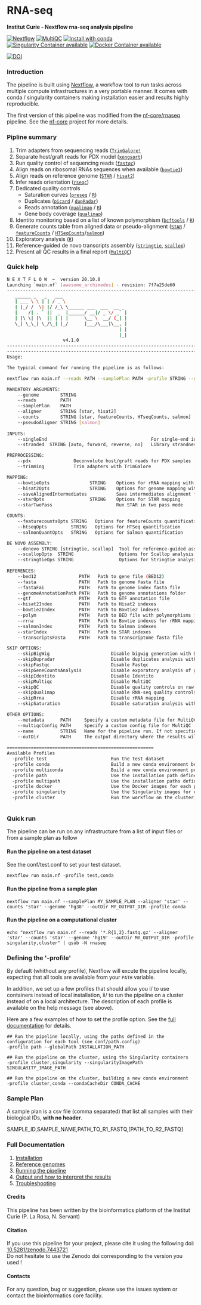 # RNA-seq 

**Institut Curie - Nextflow rna-seq analysis pipeline**

[![Nextflow](https://img.shields.io/badge/nextflow-%E2%89%A520.10.0-brightgreen.svg)](https://www.nextflow.io/)
[![MultiQC](https://img.shields.io/badge/MultiQC-1.11-blue.svg)](https://multiqc.info/)
[![Install with conda](https://img.shields.io/badge/install%20with-conda-brightgreen.svg)](https://conda.anaconda.org/anaconda)
[![Singularity Container available](https://img.shields.io/badge/singularity-available-7E4C74.svg)](https://singularity.lbl.gov/)
[![Docker Container available](https://img.shields.io/badge/docker-available-003399.svg)](https://www.docker.com/)

[![DOI](https://zenodo.org/badge/DOI/10.5281/zenodo.7443721.svg)](https://doi.org/10.5281/zenodo.7443721)


### Introduction

The pipeline is built using [Nextflow](https://www.nextflow.io), a workflow tool to run tasks across multiple compute infrastructures in a very portable manner. 
It comes with conda / singularity containers making installation easier and results highly reproducible.

The first version of this pipeline was modified from the [nf-core/rnaseq](https://github.com/nf-core/rnaseq) pipeline. 
See the [nf-core](https://nf-co.re/) project for more details.

### Pipline summary

1. Trim adapters from sequencing reads ([`TrimGalore!`](https://github.com/FelixKrueger/TrimGalore)
2. Separate host/graft reads for PDX model ([`xengsort`](https://gitlab.com/genomeinformatics/xengsort))
3. Run quality control of sequencing reads ([`fastqc`](https://www.bioinformatics.babraham.ac.uk/projects/fastqc/))
4. Align reads on ribosomal RNAs sequences when available ([`bowtie1`](http://bowtie-bio.sourceforge.net/index.shtml))
5. Align reads on reference genome ([`STAR`](https://github.com/alexdobin/STAR) / [`hisat2`](http://ccb.jhu.edu/software/hisat2/index.shtml))
6. Infer reads orientation ([`rseqc`](http://rseqc.sourceforge.net/))
7. Dedicated quality controls
    - Saturation curves ([`preseq`](http://smithlabresearch.org/software/preseq/) / [`R`](https://www.r-project.org/))
    - Duplicates ([`picard`](https://broadinstitute.github.io/picard/) / [`dupRadar`](https://bioconductor.org/packages/release/bioc/html/dupRadar.html))
    - Reads annotation ([`qualimap`](http://qualimap.conesalab.org/) / [`R`](https://www.r-project.org/))
    - Gene body coverage ([`qualimap`](http://qualimap.conesalab.org/))
8. Identito monitoring based on a list of known polymorphism ([`bcftools`](http://samtools.github.io/bcftools/bcftools.html) / [`R`](https://www.r-project.org/))
9. Generate counts table from aligned data or pseudo-alignment ([`STAR`](https://github.com/alexdobin/STAR) / [`featureCounts`](http://bioinf.wehi.edu.au/featureCounts/) / [`HTSeqCounts`](https://htseq.readthedocs.io/en/release_0.11.1/count.html)/[`salmon`](https://salmon.readthedocs.io/en/latest/salmon.html))
10. Exploratory analysis ([`R`](https://www.r-project.org/))
11. Reference-guided de novo transcripts assembly ([`stringtie`](https://ccb.jhu.edu/software/stringtie/), [`scallop`](https://github.com/Kingsford-Group/scallop))
12. Present all QC results in a final report ([`MultiQC`](http://multiqc.info/))

### Quick help

```bash
N E X T F L O W  ~  version 20.10.0
Launching `main.nf` [awesome_archimedes] - revision: 7f7a25de60
------------------------------------------------------------------------
   ______ _   _   ___ 
   | ___ \ \ | | / _ \
   | |_/ /  \| |/ /_\ \______ ___  ___  __ _ 
   |    /| . ` ||  _  |______/ __|/ _ \/ _` |
   | |\ \| |\  || | | |      \__ \  __/ (_| |
   \_| \_\_| \_/\_| |_/      |___/\___|\__, |
                                          | |
                                          |_|
                     v4.1.0
------------------------------------------------------------------------
------------------------------------------------------------------------
Usage:

The typical command for running the pipeline is as follows:

nextflow run main.nf --reads PATH --samplePlan PATH -profile STRING --genome STRING

MANDATORY ARGUMENTS:
    --genome        STRING                                                                            Name of the reference genome.
    --reads         PATH                                                                              Path to input data (must be surrounded with quotes)
    --samplePlan    PATH                                                                              Path to sample plan (csv format) with raw reads (if `--reads` is not specified)
    --aligner       STRING [star, hisat2]                                                             Tool for reads alignment
    --counts        STRING [star, featureCounts, HTseqCounts, salmon]                                 Tool to use to estimate the raw counts per gene
    --pseudoAligner STRING [salmon]                                                                   Tool for reads pseudo-alignment
		 
INPUTS:
    --singleEnd                                       For single-end input data
    --stranded  STRING [auto, forward, reverse, no]   Library strandness

PREPROCESSING:
    --pdx                Deconvolute host/graft reads for PDX samples
	--trimming           Trim adapters with TrimGalore	

MAPPING:
    --bowtieOpts               STRING    Options for rRNA mapping with bowtie
    --hisat2Opts               STRING    Options for genome mapping with Hisat2
    --saveAlignedIntermediates           Save intermediates alignment files
    --starOpts                 STRING    Options for STAR mapping
    --starTwoPass                        Run STAR in two pass mode

COUNTS:
    --featurecountsOpts STRING   Options for featureCounts quantification
    --htseqOpts         STRING   Options for HTSeq quantification
    --salmonQuantOpts   STRING   Options for Salmon quantification

DE NOVO ASSEMBLY:
    --denovo STRING [stringtie, scallop]  Tool for reference-guided assembly of RNA transcripts
    --scallopOpts  STRING                 Options for Scallop analysis
    --stringtieOps STRING                 Options for Stringtie analysis
		
REFERENCES:
    --bed12                PATH   Path to gene file (BED12)
    --fasta                PATH   Path to genome fasta file
    --fastaFai             PATH   Path to genome index fasta file
    --genomeAnnotationPath PATH   Path to genome annotations folder
    --gtf                  PATH   Path to GTF annotation file
    --hisat2Index          PATH   Path to Hisat2 indexes
    --bowtie2Index         PATH   Path to Bowtie2 indexes
    --polym                PATH   Path to BED file with polymorphisms for identito monitoring
    --rrna                 PATH   Path to Bowtie indexes for rRNA mapping
    --salmonIndex          PATH   Path to Salmon indexes
    --starIndex            PATH   Path to STAR indexes
    --transcriptsFasta     PATH   Path to transcriptome fasta file

SKIP OPTIONS:
    --skipBigWig                       Disable bigwig generation with Deeptools
    --skipDupradar                     Disable duplicates analysis with DupRadar
    --skipFastqc                       Disable Fastqc
    --skipGeneCountsAnalysis           Disable exporatory analysis of genes count
    --skipIdentito                     Disable Identito
    --skipMultiqc                      Disable MultiQC
    --skipQC                           Disable quality controls on raw and aligned reads [fastqc, qualimap, preseq]
    --skipQualimap                     Disable RNA-seq quality controls with Qualimap
    --skipRrna                         Disable rRNA mapping
    --skipSaturation                   Disable saturation analysis with Preseq

OTHER OPTIONS:
    --metadata      PATH     Specify a custom metadata file for MultiQC
    --multiqcConfig PATH     Specify a custom config file for MultiQC
    --name          STRING   Name for the pipeline run. If not specified, Nextflow will automatically generate a random mnemonic
    --outDir        PATH     The output directory where the results will be saved
	
=======================================================
Available Profiles
  -profile test                        Run the test dataset
  -profile conda                       Build a new conda environment before running the pipeline. Use `--condaCacheDir` to define the conda cache path
  -profile multiconda                  Build a new conda environment per process before running the pipeline. Use `--condaCacheDir` to define the conda cache path
  -profile path                        Use the installation path defined for all tools. Use `--globalPath` to define the insallation path
  -profile multipath                   Use the installation paths defined for each tool. Use `--globalPath` to define the insallation path
  -profile docker                      Use the Docker images for each process
  -profile singularity                 Use the Singularity images for each process. Use `--singularityImagePath` to define the insallation path
  -profile cluster                     Run the workflow on the cluster, instead of locally
						  
```

### Quick run

The pipeline can be run on any infrastructure from a list of input files or from a sample plan as follow

#### Run the pipeline on a test dataset
See the conf/test.conf to set your test dataset.

```
nextflow run main.nf -profile test,conda
```

#### Run the pipeline from a sample plan

```
nextflow run main.nf --samplePlan MY_SAMPLE_PLAN --aligner 'star' --counts 'star' --genome 'hg38' --outDir MY_OUTPUT_DIR -profile conda
```

#### Run the pipeline on a computational cluster

```
echo "nextflow run main.nf --reads '*.R{1,2}.fastq.gz' --aligner 'star' --counts 'star' --genome 'hg19' --outDir MY_OUTPUT_DIR -profile singularity,cluster" | qsub -N rnaseq
```

### Defining the '-profile'

By default (whithout any profile), Nextflow will excute the pipeline locally, expecting that all tools are available from your `PATH` variable.

In addition, we set up a few profiles that should allow you i/ to use containers instead of local installation, ii/ to run the pipeline on a cluster instead of on a local architecture.
The description of each profile is available on the help message (see above).

Here are a few examples of how to set the profile option. See the [full documentation](docs/profiles.md) for details.

```
## Run the pipeline locally, using the paths defined in the configuration for each tool (see conf/path.config)
-profile path --globalPath INSTALLATION_PATH 

## Run the pipeline on the cluster, using the Singularity containers
-profile cluster,singularity --singularityImagePath SINGULARITY_IMAGE_PATH 

## Run the pipeline on the cluster, building a new conda environment
-profile cluster,conda --condaCacheDir CONDA_CACHE 
```

### Sample Plan

A sample plan is a csv file (comma separated) that list all samples with their biological IDs, **with no header**.


SAMPLE_ID,SAMPLE_NAME,PATH_TO_R1_FASTQ,[PATH_TO_R2_FASTQ]


### Full Documentation

1. [Installation](docs/installation.md)
2. [Reference genomes](docs/referenceGenomes.md)
3. [Running the pipeline](docs/usage.md)
4. [Output and how to interpret the results](docs/output.md)
5. [Troubleshooting](docs/troubleshooting.md)

#### Credits

This pipeline has been written by the bioinformatics platform of the Institut Curie (P. La Rosa, N. Servant)

#### Citation

If you use this pipeline for your project, please cite it using the following doi: [10.5281/zenodo.7443721](https://doi.org/10.5281/zenodo.7443721)  
Do not hesitate to use the Zenodo doi corresponding to the version you used !

#### Contacts

For any question, bug or suggestion, please use the issues system or contact the bioinformatics core facility.
